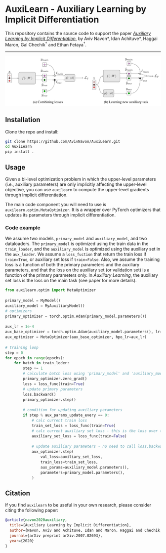 # AuxiLearn - Auxiliary Learning by Implicit Differentiation

This repository contains the source code to support the paper [_Auxiliary Learning by Implicit Differentiation_](https://arxiv.org/abs/2007.02693), by Aviv Navon*, Idan Achituve*, Haggai Maron, Gal Chechik<sup>†</sup> and Ethan Fetaya<sup>†</sup>.

---

<p align="center"> 
    <img src="https://github.com/AvivNavon/AuxiLearn/blob/master/resources/framework.png" width="800">
</p>

## Installation

Clone the repo and install:

```bash
git clone https://github.com/AvivNavon/AuxiLearn.git
cd AuxiLearn
pip install .
```

## Usage

Given a bi-level optimization problem in which the upper-level parameters (i.e., auxiliary parameters) are only 
implicitly affecting the upper-level objective, you can use `auxilearn` to compute the upper-level gradients through implicit differentiation.

The main code component you will need to use is `auxilearn.optim.MetaOptimizer`. It is a wrapper over
PyTorch optimizers that updates its parameters through implicit differentiation.

### Code example

We assume two models, `primary_model` and `auxiliary_model`, and two dataloaders. 
The `primary_model` is optimized using the train data in the `train_loader`, and the `auxiliary_model` is optimized using the auxiliary set in the `aux_loader`.
We assume a `loss_fuction` that return the train loss if `train=True`, or auxiliary set loss if `train=False`.
Also, we assume the training loss is a function of both the primary parameters and the auxiliary parameters, 
and that the loss on the auxiliary set (or validation set) is a function of the primary parameters only. 
In _Auxiliary Learning_, the auxiliary set loss is the loss on the main task (see paper for more details). 

```python
from auxilearn.optim import MetaOptimizer

primary_model = MyModel()
auxiliary_model = MyAuxiliaryModel()
# optimizers
primary_optimizer = torch.optim.Adam(primary_model.parameters())

aux_lr = 1e-4
aux_base_optimizer = torch.optim.Adam(auxiliary_model.parameters(), lr=aux_lr)
aux_optimizer = MetaOptimizer(aux_base_optimizer, hpo_lr=aux_lr)

# training loop
step = 0
for epoch in range(epochs):
    for batch in train_loder:
        step += 1
        # calculate batch loss using 'primary_model' and 'auxiliary_model'
        primary_optimizer.zero_grad()
        loss = loss_func(train=True)
        # update primary parameters
        loss.backward()
        primary_optimizer.step()
        
        # condition for updating auxiliary parameters
        if step % aux_params_update_every == 0:
            # calc current train loss
            train_set_loss = loss_func(train=True)
            # calc current auxiliary set loss - this is the loss over the main task
            auxiliary_set_loss = loss_func(train=False) 
            
            # update auxiliary parameters - no need to call loss.backwards() or aux_optimizer.zero_grad()
            aux_optimizer.step(
                val_loss=auxiliary_set_loss,
                train_loss=train_set_loss,
                aux_params=auxiliary_model.parameters(),
                parameters=primary_model.parameters(),
            )
```

## Citation

If you find `auxilearn` to be useful in your own research, please consider citing the following paper:

```bib
@article{navon2020auxiliary,
  title={Auxiliary Learning by Implicit Differentiation},
  author={Navon, Aviv and Achituve, Idan and Maron, Haggai and Chechik, Gal and Fetaya, Ethan},
  journal={arXiv preprint arXiv:2007.02693},
  year={2020}
}
```